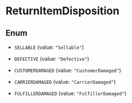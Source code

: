 
# ReturnItemDisposition

## Enum


* `SELLABLE` (value: `"Sellable"`)

* `DEFECTIVE` (value: `"Defective"`)

* `CUSTOMERDAMAGED` (value: `"CustomerDamaged"`)

* `CARRIERDAMAGED` (value: `"CarrierDamaged"`)

* `FULFILLERDAMAGED` (value: `"FulfillerDamaged"`)



